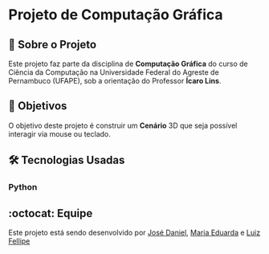 # Projeto de Computação Gráfica
## :page_with_curl: Sobre o Projeto
Este projeto faz parte da disciplina de **Computação Gráfica** do curso de Ciência da Computação na Universidade Federal do Agreste de Pernambuco (UFAPE), sob a orientação do Professor **Ícaro Lins**.
## :round_pushpin: Objetivos
O objetivo deste projeto é construir um **Cenário** 3D que seja possível interagir via mouse ou teclado.
## :hammer_and_wrench: Tecnologias Usadas
### Python
## :octocat: Equipe
Este projeto está sendo desenvolvido por [José Daniel](https://github.com/JoseDanielF), [Maria Eduarda](https://github.com/) e [Luiz Fellipe](https://github.com/Luizfdarb)
